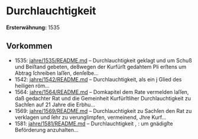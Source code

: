 # Durchlauchtigkeit

**Ersterwähnung:** 1535

## Vorkommen
- 1535: [jahre/1535/README.md](../jahre/1535/README.md) – Durchlauchtigkeit geklagt und um Schuß und
Beiſtand gebeten, de8wegen der Kurfürſt gedahtem Pli
erſtens um Abtrag ſchreiben laſſen, denſelbe...
- 1542: [jahre/1542/README.md](../jahre/1542/README.md) – Durchlauchtigkeit, als ein
j Glied des heiligen röm...
- 1564: [jahre/1564/README.md](../jahre/1564/README.md) – Domkapitel
dem Rate vermelden laſſen, daß gedachter Rat und die
Gemeinheit Kurfürſtliher Durchlauchtigkeit zu Sachſen
auf 21 Jahre die Erbhu...
- 1569: [jahre/1569/README.md](../jahre/1569/README.md) – Durchlauchtigkeit zu Sachſen den Rat zu verklagen
und ſehr zu verunglimpfen, vermeinend, Jhre Kurf...
- 1581: [jahre/1581/README.md](../jahre/1581/README.md) – Durchlauchtigkeit \, :
um gnädigſte Beförderung anzuhalten...
